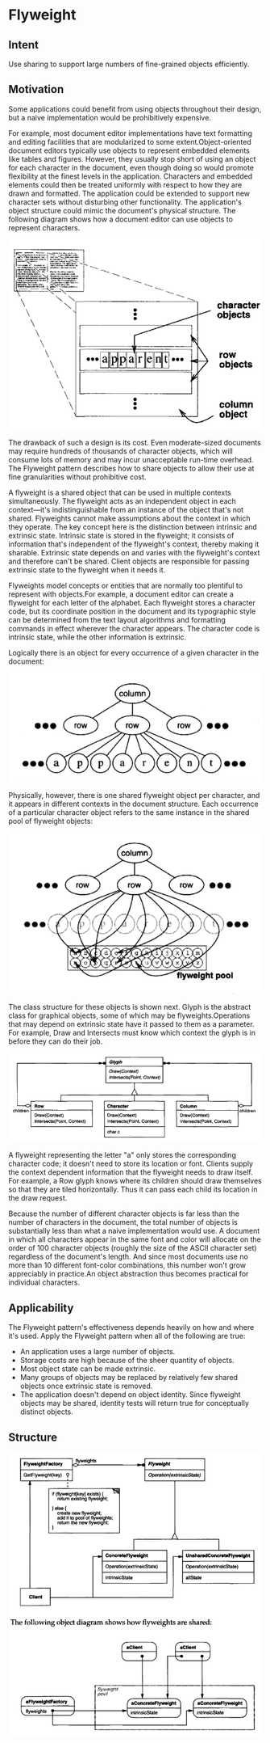 # Flyweight

## Intent

Use sharing to support large numbers of fine-grained objects efficiently.

## Motivation

Some applications could benefit from using objects throughout their design, but
a naive implementation would be prohibitively expensive.

For example, most document editor implementations have text formatting and
editing facilities that are modularized to some extent.Object-oriented document
editors typically use objects to represent embedded elements like tables and 
figures. However, they usually stop short of using an object for each character in the
document, even though doing so would promote flexibility at the finest levels in
the application. Characters and embedded elements could then be treated 
uniformly with respect to how they are drawn and formatted. The application could
be extended to support new character sets without disturbing other functionality.
The application's object structure could mimic the document's physical structure.
The following diagram shows how a document editor can use objects to represent
characters.

![](docs/_images/img.png)

The drawback of such a design is its cost. Even moderate-sized documents may
require hundreds of thousands of character objects, which will consume lots of
memory and may incur unacceptable run-time overhead. The Flyweight pattern
describes how to share objects to allow their use at fine granularities without
prohibitive cost.

A flyweight is a shared object that can be used in multiple contexts simultaneously.
The flyweight acts as an independent object in each context—it's indistinguishable 
from an instance of the object that's not shared. Flyweights cannot make
assumptions about the context in which they operate. The key concept here is the
distinction between intrinsic and extrinsic state. Intrinsic state is stored in the
flyweight; it consists of information that's independent of the flyweight's context,
thereby making it sharable. Extrinsic state depends on and varies with the 
flyweight's context and therefore can't be shared. Client objects are responsible for
passing extrinsic state to the flyweight when it needs it.

Flyweights model concepts or entities that are normally too plentiful to represent
with objects.For example, a document editor can create a flyweight for each letter
of the alphabet. Each flyweight stores a character code, but its coordinate position
in the document and its typographic style can be determined from the text layout
algorithms and formatting commands in effect wherever the character appears.
The character code is intrinsic state, while the other information is extrinsic.

Logically there is an object for every occurrence of a given character in the document:

![](docs/_images/img_1.png)

Physically, however, there is one shared flyweight object per character, and it
appears in different contexts in the document structure. Each occurrence of a 
particular character object refers to the same instance in the shared pool of flyweight
objects:

![](docs/_images/img_2.png)

The class structure for these objects is shown next. Glyph is the abstract class for
graphical objects, some of which may be flyweights.Operations that may depend
on extrinsic state have it passed to them as a parameter. For example, Draw and
Intersects must know which context the glyph is in before they can do their job.

![](docs/_images/img_3.png)

A flyweight representing the letter "a" only stores the corresponding character
code; it doesn't need to store its location or font. Clients supply the 
context dependent information that the flyweight needs to draw itself. For example, a
Row glyph knows where its children should draw themselves so that they are
tiled horizontally. Thus it can pass each child its location in the draw request.

Because the number of different character objects is far less than the number of
characters in the document, the total number of objects is substantially less than
what a naive implementation would use. A document in which all characters appear 
in the same font and color will allocate on the order of 100 character objects
(roughly the size of the ASCII character set) regardless of the document's length.
And since most documents use no more than 10 different font-color 
combinations, this number won't grow appreciably in practice.An object abstraction thus
becomes practical for individual characters.

## Applicability

The Flyweight pattern's effectiveness depends heavily on how and where it's
used. Apply the Flyweight pattern when all of the following are true:
* An application uses a large number of objects.
* Storage costs are high because of the sheer quantity of objects.
* Most object state can be made extrinsic.
* Many groups of objects may be replaced by relatively few shared objects
once extrinsic state is removed.
* The application doesn't depend on object identity. Since flyweight objects
may be shared, identity tests will return true for conceptually distinct objects.

## Structure

![](docs/_images/img_4.png)


